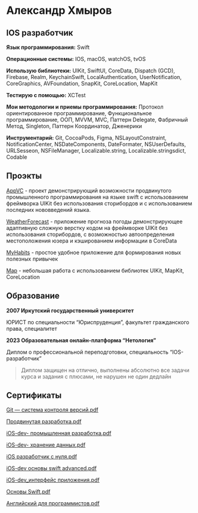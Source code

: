# Александр Хмыров

## IOS разработчик

**Язык программирования:**  Swift

**Операционные системы:** IOS, macOS, watchOS, tvOS

**Использую библиотеки:**  UIKit, SwiftUI, CoreData, Dispatch (GCD), Firebase, Realm, KeychainSwift, LocalAuthentication, UserNotification, CoreGraphics, AVFoundation, SnapKit, CoreLocation, MapKit

**Тестирую с помощью:**   XCTest

**Мои методологии и приемы программирования:**   Протокол ориентированное программирование, Функциональное программирование, ООП, MVVM, MVC, Паттерн Delegate, Фабричный Метод, Singleton, Паттерн Координатор,  Дженерики 

**Инструментарий:**  Git, CocoaPods, Figma, NSLayoutConstraint,  NotificationCenter, NSDateComponents, DateFormater, NSUserDefaults, URLSesseon, NSFileManager, Localizable.string, Localizable.stringsdict, Codable 


## Проэкты 

[AppVC](https://github.com/AleksandrSiberia/AppVC) - проект демонстрирующий возможности продвинутого промышленного программирования на языке swift с использованием фреймворка UIKit без использования сторибордов и с использованием последних нововведений языка.

[WeatherForecast](https://github.com/AleksandrSiberia/WeatherForecast) - приложение прогноза погоды демонстрирующее адаптивную сложную верстку кодом на фреймворке UIKit без использования сторибордов, с возможностью автоопределения местоположения юзера и кэшированием информации в CoreData

[MyHabits](https://github.com/AleksandrSiberia/MyHabits/tree/master) - простое удобное приложение для формирования новых полезных привычек

[Map](https://github.com/AleksandrSiberia/Map) - небольшая работа с использованием библиотек UIKit, MapKit, CoreLocation


## Образование

**2007   Иркутский государственный университет**

ЮРИСТ по специальности “Юриспруденция”, факультет гражданского права, специалитет 

**2023  Образовательная онлайн-платформа  “Нетология”**

Диплом о профессиональной переподготовки, специальность “IOS-разработчик”

> Диплом защищен на отлично, выполнены абсолютно все задачи курса и задания с плюсами, не нарушен не один дедлайн



## Сертификаты 

[Git — система контроля версий.pdf](https://github.com/AleksandrSiberia/AleksandrSiberia/files/10940773/Git.pdf)

[Продвинутая разработка.pdf](https://github.com/AleksandrSiberia/AleksandrSiberia/files/10940885/default.pdf)

[iOS-dev- промышленная разработка.pdf](https://github.com/AleksandrSiberia/AleksandrSiberia/files/10940878/iOS-dev-.pdf)

[iOS-dev- хранение данных.pdf](https://github.com/AleksandrSiberia/AleksandrSiberia/files/10940882/iOS-dev-.pdf)

[iOS разработчик с нуля.pdf](https://github.com/AleksandrSiberia/AleksandrSiberia/files/10940875/iOS.pdf)

[iOS-dev основы swift advanced.pdf](https://github.com/AleksandrSiberia/AleksandrSiberia/files/10940876/iOS-dev.swift.advanced.pdf)

[iOS-dev_интерфейс приложения.pdf](https://github.com/AleksandrSiberia/AleksandrSiberia/files/10940877/iOS-dev_.pdf)

[Основы Swift.pdf](https://github.com/AleksandrSiberia/AleksandrSiberia/files/10940884/Swift.pdf)

[Английский для программистов.pdf](https://github.com/AleksandrSiberia/AleksandrSiberia/files/10940883/default.pdf)














